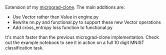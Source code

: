 Extension of my [micrograd-clone](https://github.com/ckkissane/micrograd-clone). The main additions are:
* Use Vector rather than Value in engine.py
* Rewrite nn.py and functional.py to support these new Vector operations
* Add cross_entropy loss function to functional.py

It's much faster than the previous micrograd-clone implementation. 
Check out the example notebook to see it in action on a full 10 digit MNIST classification task.
